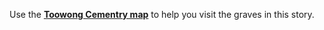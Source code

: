<!-- include this file at the start of Stories -->

Use the **[Toowong Cementry map](../index.md#toowong-cemetery-map)** to help you visit the graves in this story.
